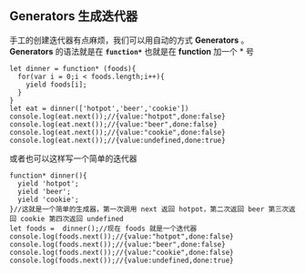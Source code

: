 ## Generators 生成迭代器    
手工的创建迭代器有点麻烦，我们可以用自动的方式 **Generators** 。    
**Generators** 的语法就是在 **`function*`** 也就是在 **function** 加一个 * 号    
     
	let dinner = function* (foods){
	  for(var i = 0;i < foods.length;i++){
	    yield foods[i];	
	  }
	}    
	let eat = dinner(['hotpot','beer','cookie'])    
	console.log(eat.next());//{value:"hotpot",done:false}    	
	console.log(eat.next());//{value:"beer",done:false}    
	console.log(eat.next());//{value:"cookie",done:false}    
	console.log(eat.next());//{value:undefined,done:true}           
或者也可以这样写一个简单的迭代器   
     
	function* dinner(){
	  yield 'hotpot';    
	  yield 'beer';
	  yield 'cookie';    
	}//这就是一个简单的生成器，第一次调用 next 返回 hotpot，第二次返回 beer 第三次返回 cookie 第四次返回 undefined     
	let foods =  dinner();//现在 foods 就是一个迭代器    
	console.log(foods.next());//{value:"hotpot",done:false}    	
	console.log(foods.next());//{value:"beer",done:false}    
	console.log(foods.next());//{value:"cookie",done:false}    
	console.log(foods.next());//{value:undefined,done:true}   
 
    
